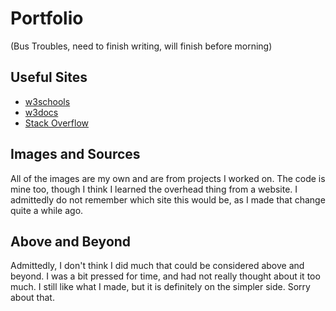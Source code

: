# Portfolio
(Bus Troubles, need to finish writing, will finish before morning)



## Useful Sites
* [w3schools](https://www.w3schools.com/)
* [w3docs](https://www.w3docs.com/)
* [Stack Overflow](https://stackoverflow.com/)

## Images and Sources
All of the images are my own and are from projects I worked on.
The code is mine too, though I think I learned the overhead thing from a website.  I admittedly do not remember which site this would be, as I made that change quite a while ago.

## Above and Beyond
Admittedly, I don't think I did much that could be considered above and beyond.  I was a bit pressed for time, and had not really thought about it too much.  I still like what I made, but it is definitely on the simpler side.  Sorry about that.
